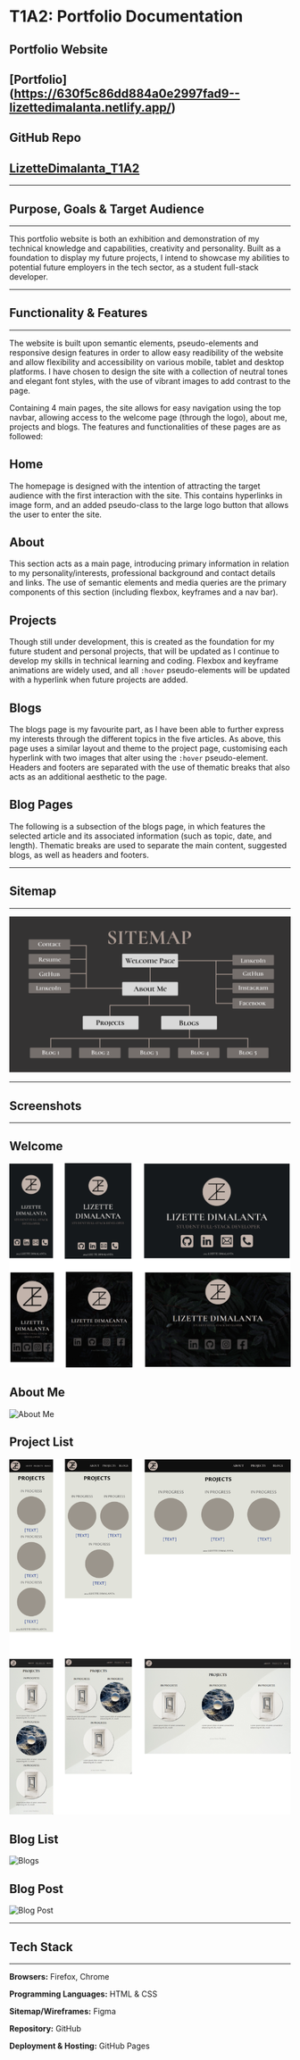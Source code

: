 # **T1A2**: Portfolio Documentation

## Portfolio Website

## [Portfolio] (https://630f5c86dd884a0e2997fad9--lizettedimalanta.netlify.app/)

## GitHub Repo

## [LizetteDimalanta_T1A2](https://github.com/Lizette-Dimalanta/LizetteDimalanta_T1A2)

-----

## **Purpose, Goals & Target Audience**

-----
This portfolio website is both an exhibition and demonstration of my technical knowledge and capabilities, creativity and personality. Built as a foundation to display my future projects, I intend to showcase my abilities to potential future employers in the tech sector, as a student full-stack developer.

-----

## **Functionality & Features**

-----
The website is built upon semantic elements, pseudo-elements and responsive design features in order to allow easy readibility of the website and allow flexibility and accessibility on various mobile, tablet and desktop platforms. I have chosen to design the site with a collection of neutral tones and elegant font styles, with the use of vibrant images to add contrast to the page.

Containing 4 main pages, the site allows for easy navigation using the top navbar, allowing access to the welcome page (through the logo), about me, projects and blogs. The features and functionalities of these pages are as followed:

## Home

The homepage is designed with the intention of attracting the target audience with the first interaction with the site. This contains hyperlinks in image form, and an added pseudo-class to the large logo button that allows the user to enter the site.

## About

This section acts as a main page, introducing primary information in relation to my personality/interests, professional background and contact details and links. The use of semantic elements and media queries are the primary components of this section (including flexbox, keyframes and a nav bar).

## Projects

Though still under development, this is created as the foundation for my future student and personal projects, that will be updated as I continue to develop my skills in technical learning and coding. Flexbox and keyframe animations are widely used, and all `:hover` pseudo-elements will be updated with a hyperlink when future projects are added.

## Blogs

The blogs page is my favourite part, as I have been able to further express my interests through the different topics in the five articles. As above, this page uses a similar layout and theme to the project page, customising each hyperlink with two images that alter using the `:hover` pseudo-element. Headers and footers are separated with the use of thematic breaks that also acts as an additional aesthetic to the page.

## Blog Pages

The following is a subsection of the blogs page, in which features the selected article and its associated information (such as topic, date, and length). Thematic breaks are used to separate the main content, suggested blogs, as well as headers and footers.

-----

## **Sitemap**

-----

![Sitemap](docs/Sitemap.png)

-----

## **Screenshots**

-----

## Welcome

![Welcome](docs/Welcome.png)

## About Me

![About Me](docs/About_Me.png)

## Project List

![Projects](docs/Projects.png)

## Blog List

![Blogs](docs/Blogs.png)

## Blog Post

![Blog Post](docs/Blog_Post.png)

-----

## **Tech Stack**

-----

**Browsers:** Firefox, Chrome

**Programming Languages:** HTML & CSS

**Sitemap/Wireframes:** Figma

**Repository:** GitHub

**Deployment & Hosting:** GitHub Pages
